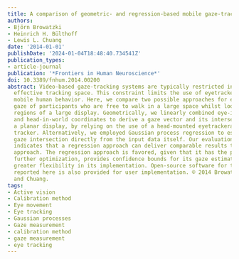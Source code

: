 ```yaml
---
title: A comparison of geometric- and regression-based mobile gaze-tracking
authors:
- Björn Browatzki
- Heinrich H. Bülthoff
- Lewis L. Chuang
date: '2014-01-01'
publishDate: '2024-01-04T18:48:40.734541Z'
publication_types:
- article-journal
publication: '*Frontiers in Human Neuroscience*'
doi: 10.3389/fnhum.2014.00200
abstract: Video-based gaze-tracking systems are typically restricted in terms of their
  effective tracking space. This constraint limits the use of eyetrackers in studying
  mobile human behavior. Here, we compare two possible approaches for estimating the
  gaze of participants who are free to walk in a large space whilst looking at different
  regions of a large display. Geometrically, we linearly combined eye-in-head rotations
  and head-in-world coordinates to derive a gaze vector and its intersection with
  a planar display, by relying on the use of a head-mounted eyetrackerand body-motion
  tracker. Alternatively, we employed Gaussian process regression to estimate the
  gaze intersection directly from the input data itself. Our evaluation of both methods
  indicates that a regression approach can deliver comparable results to a geometric
  approach. The regression approach is favored, given that it has the potential for
  further optimization, provides confidence bounds for its gaze estimates and offers
  greater flexibility in its implementation. Open-source software for the methods
  reported here is also provided for user implementation. © 2014 Browatzki, Bulthoff
  and Chuang.
tags:
- Active vision
- Calibration method
- Eye movement
- Eye tracking
- Gaussian processes
- Gaze measurement
- calibration method
- gaze measurement
- eye tracking
---
```

